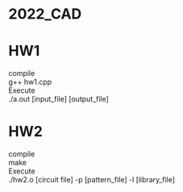 # 2022_CAD

# HW1 
compile  
g++ hw1.cpp  
Execute  
./a.out [input_file] [output_file]  

# HW2 
compile  
make  
Execute  
./hw2.o [circuit file] -p [pattern_file] -l [library_file]  

